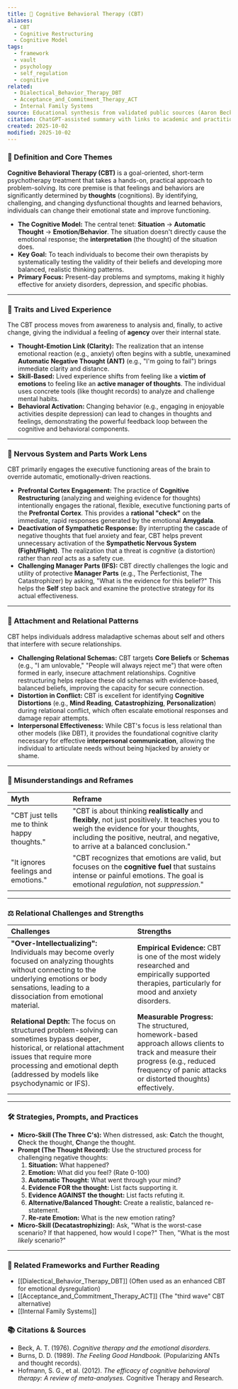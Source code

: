 ```yaml
---
title: 🧠 Cognitive Behavioral Therapy (CBT)
aliases:
  - CBT
  - Cognitive Restructuring
  - Cognitive Model
tags:
  - framework
  - vault
  - psychology
  - self_regulation
  - cognitive
related:
  - Dialectical_Behavior_Therapy_DBT
  - Acceptance_and_Commitment_Therapy_ACT
  - Internal Family Systems
source: Educational synthesis from validated public sources (Aaron Beck's model)
citation: ChatGPT-assisted summary with links to academic and practitioner materials
created: 2025-10-02
modified: 2025-10-02
---
```


<!-- @format -->

### 🧩 Definition and Core Themes

**Cognitive Behavioral Therapy (CBT)** is a goal-oriented, short-term psychotherapy treatment that takes a hands-on, practical approach to problem-solving. Its core premise is that feelings and behaviors are significantly determined by **thoughts** (cognitions). By identifying, challenging, and changing dysfunctional thoughts and learned behaviors, individuals can change their emotional state and improve functioning.

- **The Cognitive Model:** The central tenet: **Situation** → **Automatic Thought** → **Emotion/Behavior**. The situation doesn't directly cause the emotional response; the **interpretation** (the thought) of the situation does.
- **Key Goal:** To teach individuals to become their own therapists by systematically testing the validity of their beliefs and developing more balanced, realistic thinking patterns.
- **Primary Focus:** Present-day problems and symptoms, making it highly effective for anxiety disorders, depression, and specific phobias.

---

### 🌿 Traits and Lived Experience

The CBT process moves from awareness to analysis and, finally, to active change, giving the individual a feeling of **agency** over their internal state.

- **Thought-Emotion Link (Clarity):** The realization that an intense emotional reaction (e.g., anxiety) often begins with a subtle, unexamined **Automatic Negative Thought (ANT)** (e.g., "I'm going to fail") brings immediate clarity and distance.
- **Skill-Based:** Lived experience shifts from feeling like a **victim of emotions** to feeling like an **active manager of thoughts**. The individual uses concrete tools (like thought records) to analyze and challenge mental habits.
- **Behavioral Activation:** Changing behavior (e.g., engaging in enjoyable activities despite depression) can lead to changes in thoughts and feelings, demonstrating the powerful feedback loop between the cognitive and behavioral components.

---

### 🧠 Nervous System and Parts Work Lens

CBT primarily engages the executive functioning areas of the brain to override automatic, emotionally-driven reactions.

- **Prefrontal Cortex Engagement:** The practice of **Cognitive Restructuring** (analyzing and weighing evidence for thoughts) intentionally engages the rational, flexible, executive functioning parts of the **Prefrontal Cortex**. This provides a **rational "check"** on the immediate, rapid responses generated by the emotional **Amygdala**.
- **Deactivation of Sympathetic Response:** By interrupting the cascade of negative thoughts that fuel anxiety and fear, CBT helps prevent unnecessary activation of the **Sympathetic Nervous System (Fight/Flight)**. The realization that a threat is _cognitive_ (a distortion) rather than _real_ acts as a safety cue.
- **Challenging Manager Parts (IFS):** CBT directly challenges the logic and utility of protective **Manager Parts** (e.g., The Perfectionist, The Catastrophizer) by asking, "What is the evidence for this belief?" This helps the **Self** step back and examine the protective strategy for its actual effectiveness.

---

### 💞 Attachment and Relational Patterns

CBT helps individuals address maladaptive schemas about self and others that interfere with secure relationships.

- **Challenging Relational Schemas:** CBT targets **Core Beliefs** or **Schemas** (e.g., "I am unlovable," "People will always reject me") that were often formed in early, insecure attachment relationships. Cognitive restructuring helps replace these old schemas with evidence-based, balanced beliefs, improving the capacity for secure connection.
- **Distortion in Conflict:** CBT is excellent for identifying **Cognitive Distortions** (e.g., **Mind Reading**, **Catastrophizing**, **Personalization**) during relational conflict, which often escalate emotional responses and damage repair attempts.
- **Interpersonal Effectiveness:** While CBT's focus is less relational than other models (like DBT), it provides the foundational cognitive clarity necessary for effective **interpersonal communication**, allowing the individual to articulate needs without being hijacked by anxiety or shame.

---

### 🔄 Misunderstandings and Reframes

| Myth                                         | Reframe                                                                                                                                                                                                                     |
| :------------------------------------------- | :-------------------------------------------------------------------------------------------------------------------------------------------------------------------------------------------------------------------------- |
| "CBT just tells me to think happy thoughts." | "CBT is about thinking **realistically** and **flexibly**, not just positively. It teaches you to weigh the evidence for your thoughts, including the positive, neutral, and negative, to arrive at a balanced conclusion." |
| "It ignores feelings and emotions."          | "CBT recognizes that emotions are valid, but focuses on the **cognitive fuel** that sustains intense or painful emotions. The goal is emotional _regulation_, not _suppression_."                                           |

---

### ⚖️ Relational Challenges and Strengths

| Challenges                                                                                                                                                                                                                               | Strengths                                                                                                                                                                                         |
| :--------------------------------------------------------------------------------------------------------------------------------------------------------------------------------------------------------------------------------------- | :------------------------------------------------------------------------------------------------------------------------------------------------------------------------------------------------ |
| **"Over-Intellectualizing":** Individuals may become overly focused on analyzing thoughts without connecting to the underlying emotions or body sensations, leading to a dissociation from emotional material.                           | **Empirical Evidence:** CBT is one of the most widely researched and empirically supported therapies, particularly for mood and anxiety disorders.                                                |
| **Relational Depth:** The focus on structured problem-solving can sometimes bypass deeper, historical, or relational attachment issues that require more processing and emotional depth (addressed by models like psychodynamic or IFS). | **Measurable Progress:** The structured, homework-based approach allows clients to track and measure their progress (e.g., reduced frequency of panic attacks or distorted thoughts) effectively. |

---

### 🛠️ Strategies, Prompts, and Practices

- **Micro-Skill (The Three C's):** When distressed, ask: **C**atch the thought, **C**heck the thought, **C**hange the thought.
- **Prompt (The Thought Record):** Use the structured process for challenging negative thoughts:
  1.  **Situation:** What happened?
  2.  **Emotion:** What did you feel? (Rate 0-100)
  3.  **Automatic Thought:** What went through your mind?
  4.  **Evidence FOR the thought:** List facts supporting it.
  5.  **Evidence AGAINST the thought:** List facts refuting it.
  6.  **Alternative/Balanced Thought:** Create a realistic, balanced re-statement.
  7.  **Re-rate Emotion:** What is the new emotion rating?
- **Micro-Skill (Decatastrophizing):** Ask, "What is the worst-case scenario? If that happened, how would I cope?" Then, "What is the most _likely_ scenario?"

---

### 🔗 Related Frameworks and Further Reading

- [[Dialectical_Behavior_Therapy_DBT]] (Often used as an enhanced CBT for emotional dysregulation)
- [[Acceptance_and_Commitment_Therapy_ACT]] (The "third wave" CBT alternative)
- [[Internal Family Systems]]

### 📚 Citations & Sources

- Beck, A. T. (1976). _Cognitive therapy and the emotional disorders._
- Burns, D. D. (1989). _The Feeling Good Handbook._ (Popularizing ANTs and thought records).
- Hofmann, S. G., et al. (2012). _The efficacy of cognitive behavioral therapy: A review of meta-analyses._ Cognitive Therapy and Research.
